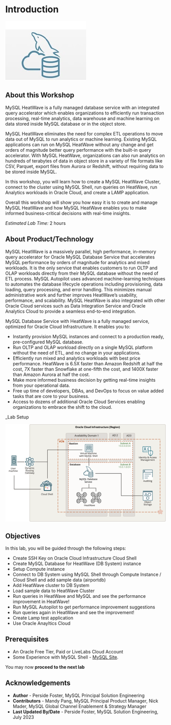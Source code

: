 # Introduction

![mysql heatwave](./images/mysql-heatwave-logo.jpg "mysql heatwave")

## About this Workshop

MySQL HeatWave is a fully managed database service with an integrated query accelerator which enables organizations to efficiently run transaction processing, real-time analytics, data warehouse and machine learning on data stored inside MySQL database or in the object store.

MySQL HeatWave eliminates the need for complex ETL operations to move data out of MySQL to run analytics or machine learning. Existing MySQL applications can run on MySQL HeatWave without any change and get orders of magnitude better query performance with the built-in query accelerator. With MySQL HeatWave, organizations can also run analytics on hundreds of terabytes of data in object store in a variety of file formats like CSV, Parquet, export files from Aurora or Redshift, without requiring data to be stored inside MySQL.

In this workshop, you will learn how to create a MySQL HeatWave Cluster, connect to the cluster using MySQL Shell, run queries on HeatWave, run Analytics workloads in Oracle Cloud, and create a LAMP application.

Overall this workshop will show you how easy it is to create and manage MySQL HeatWave and how MySQL HeatWave enables you to make informed business-critical decisions with real-time insights.

_Estimated Lab Time:_ 2 hours

## About Product/Technology

MySQL HeatWave is a massively parallel, high performance, in-memory query accelerator for Oracle MySQL Database Service that accelerates MySQL performance by orders of magnitude for analytics and mixed workloads. It is the only service that enables customers to run OLTP and OLAP workloads directly from their MySQL database without the need of ETL process. MySQL Autopilot uses advanced machine-learning techniques to automates the database lifecycle operations including provisioning, data loading, query processing, and error handling. This minimizes manual administrative work and further improves HeatWave’s usability, performance, and scalability. MySQL HeatWave is also integrated with other Oracle Cloud services such as Data Integration Service and Oracle Analytics Cloud to provide a seamless end-to-end integration.

MySQL Database Service with HeatWave is a fully managed service, optimized for Oracle Cloud Infrastructure. It enables you to:

- Instantly provision MySQL instances and connect to a production ready, pre-configured MySQL database.
- Run OLTP and OLAP workload directly on a single MySQL platform without the need of ETL, and no change in your applications.
- Efficiently run mixed and analytics workloads with best price performance. HeatWave is 6.5X faster than Amazon Redshift at half the cost, 7X faster than Snowflake at one-fifth the cost, and 1400X faster than Amazon Aurora at half the cost.
- Make more informed business decision by getting real-time insights from your operational data.
- Free up time of developers, DBAs, and DevOps to focus on value added tasks that are core to your business.
- Access to dozens of additional Oracle Cloud Services enabling organizations to embrace the shift to the cloud.

_Lab Setup

![heatwave architecture](./images/heatwave-bastion-architecture-compute.png "heatwave bastion -architecture compute ")

[//]:    [](youtube:6nsgwclsnaM)

## Objectives

In this lab, you will be guided through the following steps:

- Create SSH Key on Oracle Cloud Infrastructure Cloud Shell
- Create MySQL Database for HeatWave (DB System) instance 
- Setup Compute instance
- Connect to DB System using MySQL Shell through Compute Instance / Cloud Shell and add sample data (airportdb)
- Add HeatWave cluster to DB System
- Load sample data to HeatWave Cluster
- Run queries in HeatWave and MySQL and see the performance improvement in HeatWave!
- Run MySQL Autopilot to get performance improvement suggestions
- Run queries again in HeatWave and see the improvement!
- Create Lamp test application
- Use Oracle Anayltics Cloud

## Prerequisites

- An Oracle Free Tier, Paid or LiveLabs Cloud Account
- Some Experience with MySQL Shell - [MySQL Site](https://dev.MySQL.com/doc/MySQL-shell/8.0/en/).

You may now **proceed to the next lab**

## Acknowledgements

- **Author** - Perside Foster, MySQL Principal Solution Engineering
- **Contributors** - Mandy Pang, MySQL Principal Product Manager,  Nick Mader, MySQL Global Channel Enablement & Strategy Manager
- **Last Updated By/Date** - Perside Foster, MySQL Solution Engineering, July 2023
